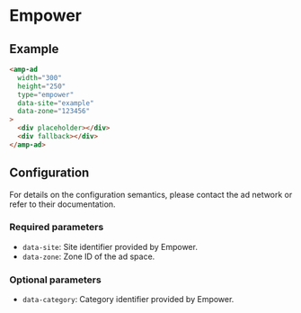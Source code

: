 <!---
Copyright 2019 The AMP HTML Authors. All Rights Reserved.

Licensed under the Apache License, Version 2.0 (the "License");
you may not use this file except in compliance with the License.
You may obtain a copy of the License at

      http://www.apache.org/licenses/LICENSE-2.0

Unless required by applicable law or agreed to in writing, software
distributed under the License is distributed on an "AS-IS" BASIS,
WITHOUT WARRANTIES OR CONDITIONS OF ANY KIND, either express or implied.
See the License for the specific language governing permissions and
limitations under the License.
-->

# Empower

## Example

```html
<amp-ad
  width="300"
  height="250"
  type="empower"
  data-site="example"
  data-zone="123456"
>
  <div placeholder></div>
  <div fallback></div>
</amp-ad>
```

## Configuration

For details on the configuration semantics, please contact the ad network or
refer to their documentation.

### Required parameters

- `data-site`: Site identifier provided by Empower.
- `data-zone`: Zone ID of the ad space.

### Optional parameters

- `data-category`: Category identifier provided by Empower.
